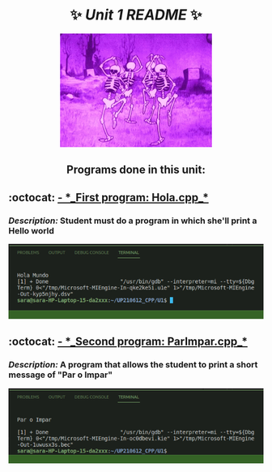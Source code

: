 <div align=center>

# :sparkles: _Unit 1 README_ :sparkles:


<img alt="calavera" src= 'imagenes/calavera.gif'
width='300' />



## Programs done in this unit: </div>

 <h2> :octocat: <a href="https://github.com/up210612/UP210612_CPP/blob/main/U1/01_hola.cpp"> - *_First program: Hola.cpp_* </a> </h2>

<h3>

_Description:_ Student must do a program in which she'll print a Hello world </h3>


![p1](imagenes/hola_cpp.png) 




 <h2>  :octocat: <a href="https://github.com/up210612/UP210612_CPP/blob/main/U1/02_parImpar.cpp"> - *_Second program: ParImpar.cpp_* </a> </h2>

<h3>  

_Description:_  A program that allows the student to print a short message of "Par o Impar" </h3>

![p2](imagenes/parImp.png) 